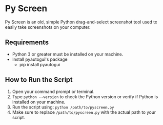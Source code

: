 # Py Screen

Py Screen is an old, simple Python drag-and-select screenshot tool used to easily take screenshots on your computer.

## Requirements

- Python 3 or greater must be installed on your machine.
- Install pyautogui's package
   - pip install pyautogui

## How to Run the Script

1. Open your command prompt or terminal.
2. Type `python --version` to check the Python version or verify if Python is installed on your machine.
3. Run the script using:
   ```python /path/to/pyscreen.py```
4. Make sure to replace `/path/to/pyscreen.py` with the actual path to your script.
